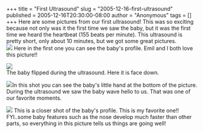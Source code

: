 +++
title = "First Ultrasound"
slug = "2005-12-16-first-ultrasound"
published = 2005-12-16T20:30:00-08:00
author = "Anonymous"
tags = []
+++
Here are some pictures from our first ultrasound! This was so exciting
because not only was it the first time we saw the baby, but it was the
first time we heard the heartbeat (155 beats per minute). This
ultrasound is pretty short, only about 10 minutes, but we got some great
pictures.  
[![](/posts/2005-12-16/thumbnails/2005-12-16-first-ultrasound-Ultrasound%201-1.0.jpg)](/posts/2005-12-16/2005-12-16-first-ultrasound-Ultrasound%201-1.0.jpg)
Here in the first one you can see the baby's profile. Emil and I both
love this picture!!  
  
  
[![](/posts/2005-12-16/thumbnails/2005-12-16-first-ultrasound-Ultrasound%201-2.0.jpg)](/posts/2005-12-16/2005-12-16-first-ultrasound-Ultrasound%201-2.0.jpg)  
The baby flipped during the ultrasound. Here it is face down.  
  
  
[![](/posts/2005-12-16/thumbnails/2005-12-16-first-ultrasound-Ultrasound%201-3.0.jpg)](/posts/2005-12-16/2005-12-16-first-ultrasound-Ultrasound%201-3.0.jpg)In
this shot you can see the baby's little hand at the bottom of the
picture. During the ultrasound we saw the baby wave hello to us. That
was one of our favorite moments.  
  
  
[![](/posts/2005-12-16/thumbnails/2005-12-16-first-ultrasound-Ultrasound%201-4.0.jpg)](/posts/2005-12-16/2005-12-16-first-ultrasound-Ultrasound%201-4.0.jpg)
This is a closer shot of the baby's profile. This is my favorite one!!
FYI..some baby features such as the nose develop much faster than other
parts, so everything in this picture tells us things are going well!
